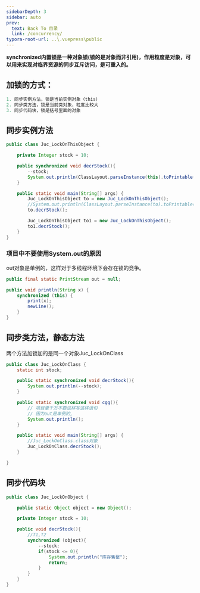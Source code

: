 ```yaml
---
sidebarDepth: 3
sidebar: auto
prev:
  text: Back To 目录
  link: /concurrency/
typora-root-url: ..\.vuepress\public
---
```




**synchronized内置锁是一种对象锁(锁的是对象而非引用)，作用粒度是对象，可以用来实现对临界资源的同步互斥访问，是可重入的。**

## **加锁的方式：**

```java
1. 同步实例方法，锁是当前实例对象（this）
2. 同步类方法，锁是当前类对象，粒度比较大
3. 同步代码块，锁是括号里面的对象
```



## 同步实例方法

```java
public class Juc_LockOnThisObject {

    private Integer stock = 10;

    public synchronized void decrStock(){
        --stock;
        System.out.println(ClassLayout.parseInstance(this).toPrintable());
    }

    public static void main(String[] args) {
        Juc_LockOnThisObject to = new Juc_LockOnThisObject();
        //System.out.println(ClassLayout.parseInstance(to).toPrintable());
        to.decrStock();

        Juc_LockOnThisObject to1 = new Juc_LockOnThisObject();
        to1.decrStock();
    }
}
```

### 项目中不要使用System.out的原因

out对象是单例的，这样对于多线程环境下会存在锁的竞争。

```java
public final static PrintStream out = null;

public void println(String x) {
	synchronized (this) {
        print(x);
        newLine();
    }
}
```



## 同步类方法，静态方法

两个方法加锁加的是同一个对象Juc_LockOnClass

```java
public class Juc_LockOnClass {
    static int stock;

    public static synchronized void decrStock(){
        System.out.println(--stock);
    }

    public static synchronized void cgg(){
        // 项目里千万不要这样写这样语句
        // 因为out是单例的,
        System.out.println();
    }

    public static void main(String[] args) {
        //Juc_LockOnClass.class对象
        Juc_LockOnClass.decrStock();
    }

}
```

## 同步代码块

```java
public class Juc_LockOnObject {

    public static Object object = new Object();

    private Integer stock = 10;

    public void decrStock(){
        //T1,T2
        synchronized (object){
            --stock;
            if(stock <= 0){
                System.out.println("库存售罄");
                return;
            }
        }
    }
}
```